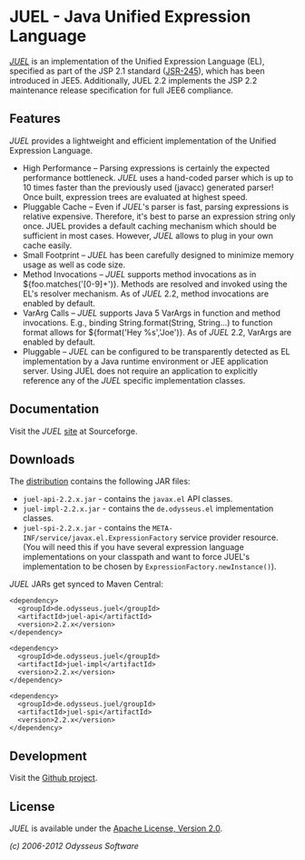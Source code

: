 # JUEL - Java Unified Expression Language

[_JUEL_](http://juel.sf.net) is an implementation of the Unified Expression Language (EL),
specified as part of the JSP 2.1 standard ([JSR-245](http://jcp.org/aboutJava/communityprocess/final/jsr245/)),
which has been introduced in JEE5. Additionally, JUEL 2.2 implements the JSP 2.2 maintenance release
specification for full JEE6 compliance.

## Features

_JUEL_ provides a lightweight and efficient implementation of the Unified Expression Language.

- High Performance – Parsing expressions is certainly the expected performance bottleneck.
  _JUEL_ uses a hand-coded parser which is up to 10 times faster than the previously used (javacc) generated parser!
  Once built, expression trees are evaluated at highest speed.
- Pluggable Cache – Even if _JUEL_'s parser is fast, parsing expressions is relative expensive.
  Therefore, it's best to parse an expression string only once. JUEL provides a default caching mechanism which
  should be sufficient in most cases. However, _JUEL_ allows to plug in your own cache easily.
- Small Footprint – _JUEL_ has been carefully designed to minimize memory usage as well as code size.
- Method Invocations – _JUEL_ supports method invocations as in ${foo.matches('[0-9]+')}.
  Methods are resolved and invoked using the EL's resolver mechanism. As of _JUEL_ 2.2, method invocations are
  enabled by default.
- VarArg Calls – _JUEL_ supports Java 5 VarArgs in function and method invocations.
  E.g., binding String.format(String, String...) to function format allows for ${format('Hey %s','Joe')}.
  As of _JUEL_ 2.2, VarArgs are enabled by default.
- Pluggable – _JUEL_ can be configured to be transparently detected as EL implementation by a Java runtime
  environment or JEE application server. Using JUEL does not require an application to explicitly reference
  any of the _JUEL_ specific implementation classes.

## Documentation

Visit the _JUEL_ [site](http://juel.sf.net/guide) at Sourceforge.

## Downloads

The [distribution](http://sourceforge.net/projects/juel/files/juel/juel-2.2/) contains the following JAR files:

- `juel-api-2.2.x.jar` - contains the `javax.el` API classes.
- `juel-impl-2.2.x.jar` - contains the `de.odysseus.el` implementation classes.
- `juel-spi-2.2.x.jar` - contains the `META-INF/service/javax.el.ExpressionFactory` service provider resource.
  (You will need this if you have several expression language implementations on your classpath and want to
  force JUEL's implementation to be chosen by `ExpressionFactory.newInstance()`).

_JUEL_ JARs get synced to Maven Central:

	<dependency>
	  <groupId>de.odysseus.juel</groupId>
	  <artifactId>juel-api</artifactId>
	  <version>2.2.x</version>
	</dependency>

	<dependency>
	  <groupId>de.odysseus.juel</groupId>
	  <artifactId>juel-impl</artifactId>
	  <version>2.2.x</version>
	</dependency>

	<dependency>
	  <groupId>de.odysseus.juel/groupId>
	  <artifactId>juel-spi</artifactId>
	  <version>2.2.x</version>
	</dependency>

## Development

Visit the [Github project](http://github.com/beckchr/juel/).

## License

_JUEL_ is available under the [Apache License, Version 2.0](http://www.apache.org/licenses/LICENSE-2.0.html).


_(c) 2006-2012 Odysseus Software_